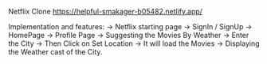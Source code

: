 Netflix Clone
https://helpful-smakager-b05482.netlify.app/

Implementation and features:
-> Netflix starting page 
-> SignIn / SignUp
-> HomePage 
-> Profile Page
-> Suggesting the Movies By Weather 
    -> Enter the City 
    -> Then Click on Set Location 
    -> It will load the Movies 
    -> Displaying the Weather cast of the City.

